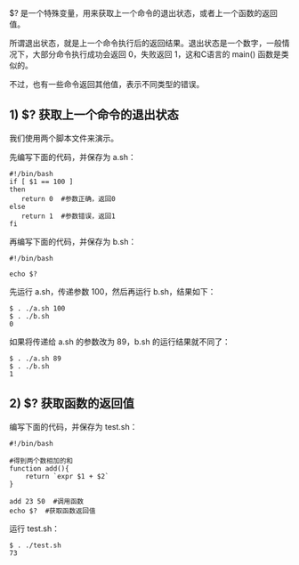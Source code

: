 $? 是一个特殊变量，用来获取上一个命令的退出状态，或者上一个函数的返回值。

所谓退出状态，就是上一个命令执行后的返回结果。退出状态是一个数字，一般情况下，大部分命令执行成功会返回 0，失败返回 1，这和C语言的 main() 函数是类似的。

不过，也有一些命令返回其他值，表示不同类型的错误。

## 1) $? 获取上一个命令的退出状态

我们使用两个脚本文件来演示。

先编写下面的代码，并保存为 a.sh：
```
#!/bin/bash
if [ $1 == 100 ]
then
   return 0  #参数正确，返回0
else
   return 1  #参数错误，返回1
fi
```
再编写下面的代码，并保存为 b.sh：
```
#!/bin/bash

echo $?
```
先运行 a.sh，传递参数 100，然后再运行 b.sh，结果如下：
```
$ . ./a.sh 100
$ . ./b.sh
0
```
如果将传递给 a.sh 的参数改为 89，b.sh 的运行结果就不同了：
```
$ . ./a.sh 89
$ . ./b.sh
1
```

## 2) $? 获取函数的返回值

编写下面的代码，并保存为 test.sh：
```
#!/bin/bash

#得到两个数相加的和
function add(){
    return `expr $1 + $2`
}

add 23 50  #调用函数
echo $?  #获取函数返回值
```
运行 test.sh：
```
$ . ./test.sh
73
```

